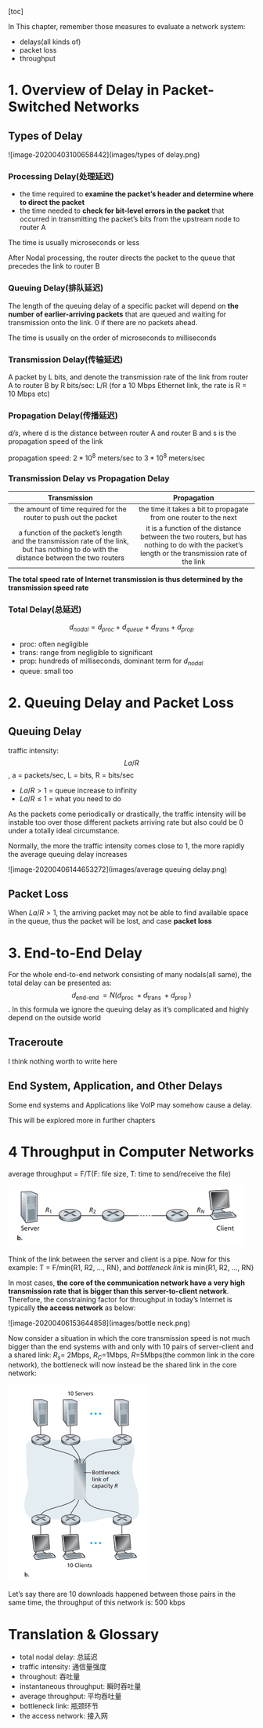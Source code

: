 [toc]

In This chapter, remember those measures to evaluate a network system:

- delays(all kinds of)
- packet loss
- throughput

# 1. Overview of Delay in Packet-Switched Networks

## Types of Delay

![image-20200403100658442](images/types of delay.png)

### Processing Delay(处理延迟)

- the time required to **examine the packet’s header and determine where to direct the packet**
- the time needed to **check for bit-level errors in the packet** that occurred in transmitting the packet’s bits from the upstream node to router A

The time is usually microseconds or less  

After Nodal processing,  the router directs the packet to the queue that precedes the link to router B

### Queuing Delay(排队延迟)

The length of the queuing delay of a specific packet will depend on **the number of earlier-arriving packets** that are queued and waiting for transmission onto the link. 0 if there are no packets ahead.

The time is usually on the order of microseconds to milliseconds

### Transmission Delay(传输延迟)

A packet by L bits, and denote the transmission rate of the link from router A to router B by R bits/sec: L/R (for a 10 Mbps Ethernet link, the rate is R = 10 Mbps  etc)

### Propagation Delay(传播延迟)

*d/s*, where d is the distance between router A and router B and s is the propagation speed of the link

propagation speed: $2 * 10^8$ meters/sec to $3 * 10^8$ meters/sec  

### Transmission Delay vs Propagation Delay

|                         Transmission                         |                         Propagation                          |
| :----------------------------------------------------------: | :----------------------------------------------------------: |
| the amount of time required for the router to push out the packet | the time it takes a bit to propagate from one router to the next |
| a function of the packet’s length and the transmission rate of the link, but has nothing to do with the distance between the two routers | it is a function of the distance between the two routers, but has nothing to do with the packet’s length or the transmission rate of the link |

**The total speed rate of Internet transmission is thus determined by the transmission speed rate**

### Total Delay(总延迟)

$$d_{nodal}=d_{proc}+d_{queue}+d_{trans}+d_{prop}$$

- proc: often negligible
- trans: range from negligible to significant
- prop: hundreds of milliseconds, dominant term for $d_{nodal}$
- queue: small too 

# 2. Queuing Delay and Packet Loss 

## Queuing Delay

traffic intensity: $$L a / R$$, a = packets/sec, L = bits, R = bits/sec

- $L a / R>1$ = queue increase to infinity
- $L a / R \leq 1$ = what you need to do

As the packets come periodically or drastically, the traffic intensity will be instable too over those different packets arriving rate but also could be 0 under a totally ideal circumstance.

Normally, the more the traffic intensity comes close to 1, the more rapidly the average queuing delay increases

![image-20200406144653272](images/average queuing delay.png)

## Packet Loss

When $L a / R>1$, the arriving packet may not be able to find available space in the queue, thus the packet will be lost, and case **packet loss**

# 3. End-to-End Delay

For the whole end-to-end network consisting of many nodals(all same), the total delay can be presented as: $$d_{\text {end-end }}=N\left(d_{\text {proc }}+d_{\text {trans }}+d_{\text {prop }}\right)$$. In this formula we ignore the queuing delay as it’s complicated and highly depend on the outside world

## Traceroute

I think nothing worth to write here

## End System, Application, and Other Delays

Some end systems and Applications like VoIP may somehow cause a delay.

This will be explored more in further chapters

# 4 Throughput in Computer Networks  

average throughput = F/T(F: file size, T: time to send/receive the file)

![image-20200406152301324](images/transfer.png)

Think of the link between the server and client is a pipe. Now for this example: T = F/min{R1, R2, …, RN}, and *bottleneck link* is min{R1, R2, …, RN}

In most cases, **the core of the communication network have a very high transmission rate that is bigger than this server-to-client network**. Therefore, the constraining factor for throughput in today’s Internet is typically **the access network** as below:

![image-20200406153644858](images/bottle neck.png)

Now consider a situation in which the core transmission speed is not much bigger than the end systems with and only with 10 pairs of server-client and a shared link: $R_s$= 2Mbps, $R_C$=1Mbps, $R$=5Mbps(the common link in the core network), the bottleneck will now instead be the shared link in the core network:

![image-20200406154310809](images/10-pairs.png)

Let’s say there are 10 downloads happened between those pairs in the same time, the throughput of this network is: 500 kbps







# Translation & Glossary

- total nodal delay: 总延迟
- traffic intensity: 通信量强度
- throughout: 吞吐量
- instantaneous throughput: 瞬时吞吐量
- average throughput: 平均吞吐量
- bottleneck link: 瓶颈环节
- the access network: 接入网

